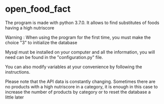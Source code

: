 # open_food_fact

The program is made with python 3.7.0.
It allows to find substitutes of foods having a high nutriscore

Warning :
When using the program for the first time, you must make the choice "3" to initialize the database

Mysql must be installed on your computer and all the information,
you will need can be found in the "configuration.py" file.

You can also modify variables at your convenience by following the instructions.

Please note that the API data is constantly changing. Sometimes there are no products with a high nutriscore
in a category, it is enough in this case to increase the number of products by category
or to reset the database a little later
